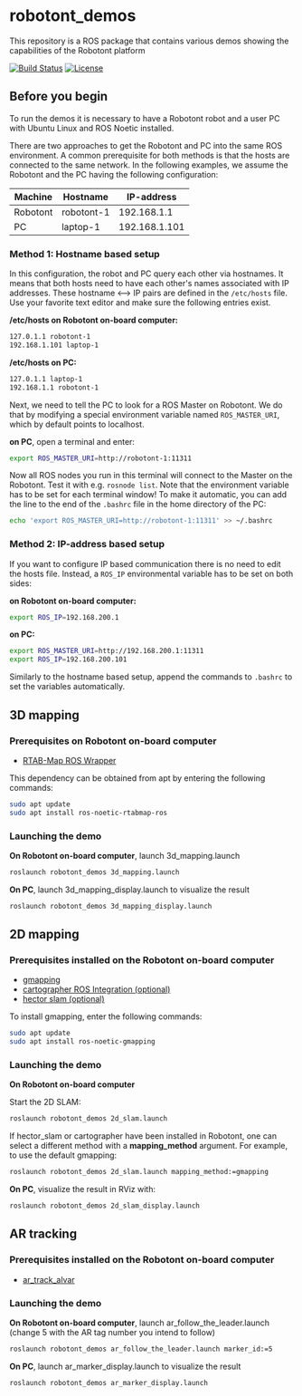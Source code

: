 # robotont\_demos
This repository is a ROS package that contains various demos showing the capabilities of the Robotont platform

[![Build Status](https://github.com/robotont/robotont_demos/actions/workflows/industrial_ci_action.yml/badge.svg)](https://github.com/robotont/robotont_demos/actions/workflows/industrial_ci_action.yml)
[![License](https://img.shields.io/badge/License-Apache%202.0-blue.svg)](https://opensource.org/licenses/Apache-2.0)

## Before you begin
To run the demos it is necessary to have a Robotont robot and a user PC with Ubuntu Linux and ROS Noetic installed.

There are two approaches to get the Robotont and PC into the same ROS environment. A common prerequisite for both methods is that the hosts are connected to the same network. In the following examples, we assume the Robotont and the PC having the following configuration:

| Machine  | Hostname   | IP-address    |
|----------|------------|---------------|
| Robotont | robotont-1 | 192.168.1.1   |
| PC       | laptop-1   | 192.168.1.101 |

### Method 1: Hostname based setup

In this configuration, the robot and PC query each other via hostnames. It means that both hosts need to have each other's names associated with IP addresses. These hostname <--> IP pairs are defined in the `/etc/hosts` file. Use your favorite text editor and make sure the following entries exist.

**/etc/hosts on Robotont on-board computer:**
```bash
127.0.1.1 robotont-1
192.168.1.101 laptop-1
```

**/etc/hosts on PC:**
```bash
127.0.1.1 laptop-1
192.168.1.1 robotont-1
```

Next, we need to tell the PC to look for a ROS Master on Robotont. We do that by modifying a special environment variable named `ROS_MASTER_URI`, which by default points to localhost.

**on PC**, open a terminal and enter:
```bash
export ROS_MASTER_URI=http://robotont-1:11311
```
Now all ROS nodes you run in this terminal will connect to the Master on the Robotont. Test it with e.g. `rosnode list`.
Note that the environment variable has to be set for each terminal window! To make it automatic, you can add the line to the end of the `.bashrc` file in the home directory of the PC:

```bash
echo 'export ROS_MASTER_URI=http://robotont-1:11311' >> ~/.bashrc
```

### Method 2: IP-address based setup
If you want to configure IP based communication there is no need to edit the hosts file. Instead, a `ROS_IP` environmental variable has to be set on both sides:

**on Robotont on-board computer:**
```bash
export ROS_IP=192.168.200.1
```

**on PC:**
```bash
export ROS_MASTER_URI=http://192.168.200.1:11311
export ROS_IP=192.168.200.101
```

Similarly to the hostname based setup, append the commands to `.bashrc` to set the variables automatically.


## 3D mapping
### Prerequisites on Robotont on-board computer
 * [RTAB-Map ROS Wrapper](http://wiki.ros.org/rtabmap)

This dependency can be obtained from apt by entering the following commands:

```bash
sudo apt update
sudo apt install ros-noetic-rtabmap-ros
```

### Launching the demo

**On Robotont on-board computer**, launch 3d_mapping.launch<br/>
```bash
roslaunch robotont_demos 3d_mapping.launch
```

**On PC**, launch 3d_mapping_display.launch to visualize the result<br/>

```bash
roslaunch robotont_demos 3d_mapping_display.launch
```

## 2D mapping
### Prerequisites installed on the Robotont on-board computer
 * [gmapping](https://wiki.ros.org/gmapping)
 * [cartographer ROS Integration (optional)](https://google-cartographer-ros.readthedocs.io/en/latest/)
 * [hector slam (optional)](http://wiki.ros.org/hector_slam)

To install gmapping, enter the following commands:<br/>
```bash
sudo apt update
sudo apt install ros-noetic-gmapping
```


### Launching the demo

**On Robotont on-board computer**

Start the 2D SLAM:
```bash
roslaunch robotont_demos 2d_slam.launch
```

If hector_slam or cartographer have been installed in Robotont, one can select a different method with a **mapping_method** argument. For example, to use the default gmapping:

```bash
roslaunch robotont_demos 2d_slam.launch mapping_method:=gmapping
```

**On PC**, visualize the result in RViz with:<br/>
```bash
roslaunch robotont_demos 2d_slam_display.launch
```

## AR tracking

### Prerequisites installed on the Robotont on-board computer
 * [ar_track_alvar](http://wiki.ros.org/ar_track_alvar)

### Launching the demo

**On Robotont on-board computer**, launch ar_follow_the_leader.launch (change 5 with the AR tag number you intend to follow)<br/>
```bash
roslaunch robotont_demos ar_follow_the_leader.launch marker_id:=5
```

**On PC**, launch ar_marker_display.launch to visualize the result<br/>
```bash
roslaunch robotont_demos ar_marker_display.launch
```
